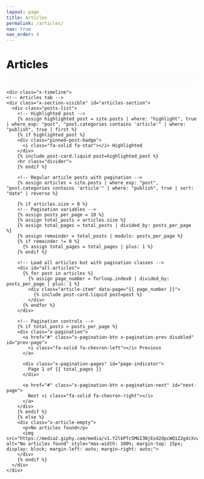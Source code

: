 ```yaml
---
layout: page
title: Articles
permalink: /articles/
nav: true
nav_order: 4
---
```


<div class="x-article-container">
  <div class="x-article-header">
    <h1>Articles</h1>
  </div>
  
  <!-- Article list in X.com style -->
    <div class="x-timeline">
    <!-- Articles tab -->
    <div class="x-section-visible" id="articles-section">
      <div class="posts-list">
        <!-- Highlighted post -->
        {% assign highlighted_post = site.posts | where: "highlight", true | where_exp: "post", "post.categories contains 'article'" | where: "publish", true | first %}
        {% if highlighted_post %}
        <div class="pinned-post-badge">
          <i class="fa-solid fa-star"></i> Highlighted
        </div>
        {% include post-card.liquid post=highlighted_post %}
        <hr class="divider">
        {% endif %}

        <!-- Regular article posts with pagination -->
        {% assign articles = site.posts | where_exp: "post", "post.categories contains 'article'" | where: "publish", true | sort: "date" | reverse %}
        
        {% if articles.size > 0 %}
        <!-- Pagination variables -->
        {% assign posts_per_page = 10 %}
        {% assign total_posts = articles.size %}
        {% assign total_pages = total_posts | divided_by: posts_per_page %}
        {% assign remainder = total_posts | modulo: posts_per_page %}
        {% if remainder != 0 %}
          {% assign total_pages = total_pages | plus: 1 %}
        {% endif %}
        
        <!-- Load all articles but with pagination classes -->
        <div id="all-articles">
          {% for post in articles %}
            {% assign page_number = forloop.index0 | divided_by: posts_per_page | plus: 1 %}
            <div class="article-item" data-page="{{ page_number }}">
              {% include post-card.liquid post=post %}
            </div>
          {% endfor %}
        </div>
        
        <!-- Pagination controls -->
        {% if total_posts > posts_per_page %}
        <div class="x-pagination">
          <a href="#" class="x-pagination-btn x-pagination-prev disabled" id="prev-page">
            <i class="fa-solid fa-chevron-left"></i> Previous
          </a>
          
          <div class="x-pagination-pages" id="page-indicator">
            Page 1 of {{ total_pages }}
          </div>
          
          <a href="#" class="x-pagination-btn x-pagination-next" id="next-page">
            Next <i class="fa-solid fa-chevron-right"></i>
          </a>
        </div>
        {% endif %}
        {% else %}
        <div class="x-article-empty">
          <p>No articles found</p>
          <img src="https://media2.giphy.com/media/v1.Y2lkPTc5MGI3NjExd2dpcWQ1Z2g4cXcweG5qeDF2czg4cHg3NGhoeXdndTAzcDZ4ejBhbiZlcD12MV9pbnRlcm5hbF9naWZfYnlfaWQmY3Q9Zw/vR1dPIYzQmkRzLZk2w/giphy.gif" alt="No articles found" style="max-width: 100%; margin-top: 15px; display: block; margin-left: auto; margin-right: auto;">
        </div>
        {% endif %}
      </div>
    </div>
  </div>
</div>

<style>
:root {
  --x-font: -apple-system, BlinkMacSystemFont, "Segoe UI", Roboto, Helvetica, Arial, sans-serif;
  --x-blue: #1DA1F2;
  --x-black: #14171A;
  --x-dark-gray: #657786;
  --x-light-gray: #AAB8C2;
  --x-extra-light-gray: #E1E8ED;
  --x-lightest-gray: #F5F8FA;
}

/* X.com article styling */
.x-article-container {
  margin: 0 auto;
  font-family: var(--x-font);
}

.x-article-header {
  margin-bottom: 25px;
  padding-bottom: 15px;
  border-bottom: 1px solid var(--x-extra-light-gray);
}

.x-article-header h1 {
  font-size: 28px;
  font-weight: 800;
  margin-bottom: 8px;
  font-family: var(--x-font);
}

.x-article-description {
  color: var(--x-dark-gray);
  font-size: 15px;
  margin: 0;
}

.x-article-list {
  display: flex;
  flex-direction: column;
  gap: 24px;
}

.x-article-card {
  padding: 16px;
  border-radius: 12px;
  background-color: white;
  border: 1px solid var(--x-extra-light-gray);
  transition: background-color 0.2s;
}

.x-article-card:hover {
  background-color: var(--x-lightest-gray);
}

.x-article-meta {
  display: flex;
  align-items: center;
  gap: 10px;
  margin-bottom: 12px;
}

.x-article-date {
  color: var(--x-dark-gray);
  font-size: 14px;
}

.text-muted {
  color: #8899a6;
  font-size: 0.8rem;
}

.x-badge {
  display: inline-flex;
  align-items: center;
  justify-content: center;
  padding: 2px 8px;
  border-radius: 12px;
  font-size: 12px;
  font-weight: 600;
}

.x-badge-highlight {
  background-color: rgba(29, 161, 242, 0.1);
  color: var(--x-blue);
}

.x-badge-popular {
  background-color: rgba(255, 173, 31, 0.1);
  color: #FFAD1F;
}

.x-badge-new {
  background-color: rgba(77, 208, 117, 0.1);
  color: #4DD075;
}

.x-article-title {
  font-size: 18px;
  font-weight: 700;
  margin: 0 0 10px 0;
  line-height: 1.3;
  font-family: var(--x-font);
}

.x-article-title a {
  color: var(--x-black);
  text-decoration: none;
}

.x-article-title a:hover {
  color: var(--x-blue);
}

.x-article-excerpt {
  color: var(--x-dark-gray);
  font-size: 15px;
  margin: 0 0 15px 0;
  line-height: 1.4;
}

.x-article-footer {
  display: flex;
  justify-content: space-between;
  align-items: center;
  margin-top: 15px;
}

.x-article-tags {
  display: flex;
  flex-wrap: wrap;
  gap: 8px;
}

.x-category {
  font-size: 14px;
  color: var(--x-dark-gray);
  background-color: var(--x-lightest-gray);
  padding: 3px 10px;
  border-radius: 16px;
  text-decoration: none;
}

.x-category:hover {
  background-color: rgba(29, 161, 242, 0.1);
  color: var(--x-blue);
  text-decoration: none;
}

.x-tag {
  font-size: 14px;
  color: var(--x-blue);
  text-decoration: none;
}

.x-tag:hover {
  text-decoration: underline;
}

.x-article-stats {
  display: flex;
  align-items: center;
  gap: 15px;
}

.x-read-time {
  color: var(--x-dark-gray);
  font-size: 14px;
}

/* Pagination styles */
.x-pagination {
  display: flex;
  justify-content: space-between;
  align-items: center;
  margin-top: 30px;
  padding-top: 20px;
  border-top: 1px solid var(--x-extra-light-gray);
}

.x-pagination-btn {
  display: inline-flex;
  align-items: center;
  padding: 8px 16px;
  border-radius: 20px;
  background-color: var(--x-blue);
  color: white;
  font-weight: 600;
  text-decoration: none;
  transition: background-color 0.2s;
}

.x-pagination-btn:hover {
  background-color: #1a91da;
  text-decoration: none;
  color: white;
}

.x-pagination-btn.disabled {
  background-color: var(--x-extra-light-gray);
  color: var(--x-dark-gray);
  cursor: not-allowed;
  pointer-events: none;
}

.x-pagination-pages {
  font-size: 14px;
  color: var(--x-dark-gray);
}

.x-pagination-prev i {
  margin-right: 5px;
}

.x-pagination-next i {
  margin-left: 5px;
}

/* Article pagination */
.article-item {
  display: none;
}

.article-item.active {
  display: block;
}

/* Dark mode pagination */
.dark-mode .x-pagination {
  border-color: #38444d;
}

.dark-mode .x-pagination-btn.disabled {
  background-color: #192734;
  color: #8899a6;
}

.dark-mode .x-pagination-pages {
  color: #8899a6;
}

/* Dark mode support */
.dark-mode .x-article-card {
  background-color: #192734;
  border-color: #38444d;
}

.dark-mode .x-article-card:hover {
  background-color: #22303c;
}

.dark-mode .x-article-title a {
  color: #fff;
}

.dark-mode .x-article-excerpt {
  color: #8899a6;
}

.dark-mode .x-category {
  background-color: #192734;
  color: #8899a6;
}

.dark-mode .x-article-date, 
.dark-mode .x-read-time {
  color: #8899a6;
}

.dark-mode .text-muted {
  color: #657786;
}
</style>

<script>
  // Define the missing initTheme function
//   function initTheme() {
//     const userPref = localStorage.getItem('theme');
//     if (userPref === 'dark') {
//       document.body.classList.add('dark-mode');
//     } else if (userPref === 'light') {
//       document.body.classList.add('light-mode');
//     } else {
//       // Default or system preference
//       if (window.matchMedia && window.matchMedia('(prefers-color-scheme: dark)').matches) {
//         document.body.classList.add('dark-mode');
//       }
//     }
//   }
  
  // Initialize theme when page loads
  document.addEventListener('DOMContentLoaded', function() {
    // initTheme();
    initPagination();
  });
  
  // Client-side pagination
  function initPagination() {
    const articles = document.querySelectorAll('.article-item');
    const prevBtn = document.getElementById('prev-page');
    const nextBtn = document.getElementById('next-page');
    const pageIndicator = document.getElementById('page-indicator');
    
    // Get current page from URL or default to 1
    const urlParams = new URLSearchParams(window.location.search);
    let currentPage = parseInt(urlParams.get('page')) || 1;
    
    // Calculate total pages
    const totalPages = Math.ceil(articles.length / {{ posts_per_page }});
    
    // Ensure current page is valid
    if (currentPage < 1) currentPage = 1;
    if (currentPage > totalPages) currentPage = totalPages;
    
    // Update URL with current page
    if (!urlParams.has('page') || parseInt(urlParams.get('page')) !== currentPage) {
      const url = new URL(window.location);
      url.searchParams.set('page', currentPage);
      window.history.replaceState({}, '', url);
    }
    
    // Function to show articles for current page
    function showPage(page) {
      // Hide all articles
      articles.forEach(article => {
        article.classList.remove('active');
      });
      
      // Show articles for current page
      articles.forEach(article => {
        if (parseInt(article.dataset.page) === page) {
          article.classList.add('active');
        }
      });
      
      // Update pagination buttons
      prevBtn.classList.toggle('disabled', page <= 1);
      nextBtn.classList.toggle('disabled', page >= totalPages);
      
      // Update page indicator
      pageIndicator.textContent = `Page ${page} of ${totalPages}`;
      
      // Update URL
      const url = new URL(window.location);
      url.searchParams.set('page', page);
      window.history.pushState({}, '', url);
    }
    
    // Show initial page
    showPage(currentPage);
    
    // Add event listeners to pagination buttons
    prevBtn.addEventListener('click', function(e) {
      e.preventDefault();
      if (currentPage > 1) {
        currentPage--;
        showPage(currentPage);
      }
    });
    
    nextBtn.addEventListener('click', function(e) {
      e.preventDefault();
      if (currentPage < totalPages) {
        currentPage++;
        showPage(currentPage);
      }
    });
    
    // Handle browser back/forward buttons
    window.addEventListener('popstate', function() {
      const urlParams = new URLSearchParams(window.location.search);
      currentPage = parseInt(urlParams.get('page')) || 1;
      showPage(currentPage);
    });
  }
</script> 